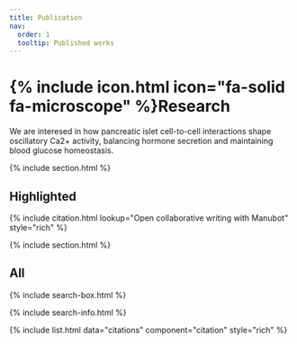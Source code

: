 ```yaml
---
title: Publication
nav:
  order: 1
  tooltip: Published works
---
```


# {% include icon.html icon="fa-solid fa-microscope" %}Research

We are interesed in how pancreatic islet cell-to-cell interactions shape oscillatory Ca2+ activity, balancing hormone secretion and maintaining blood glucose homeostasis.

{% include section.html %}

## Highlighted

{% include citation.html lookup="Open collaborative writing with Manubot" style="rich" %}

{% include section.html %}

## All

{% include search-box.html %}

{% include search-info.html %}

{% include list.html data="citations" component="citation" style="rich" %}
